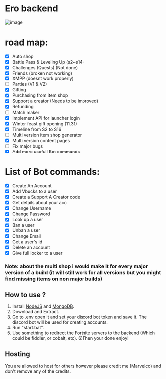 # Ero backend

![image](https://github.com/user-attachments/assets/f5701c7b-7138-4e14-aff0-9417990c21c0)

# road map:
- [x] Auto shop
- [x] Battle Pass & Leveling Up (s2~s14)
- [x] Challenges (Quests) (Not done)
- [x] Friends (broken not working)
- [x] XMPP (doesnt work properly)
- [ ] Parties (V1 & V2)
- [x] Gifting
- [x] Purchasing from item shop
- [x] Support a creator (Needs to be improved)
- [x] Refunding
- [ ] Match maker
- [x] Implement API for launcher login
- [x] Winter feast gift opening (11.31)
- [x] Timeline from S2 to S16
- [ ] Multi version item shop generator
- [x] Multi version content pages
- [ ] Fix major bugs
- [x] Add more usefull Bot commands

 # List of Bot commands:
- [x] Create An Account
- [x] Add Vbucks to a user
- [X] Create a Support A Creator code
- [X] Get details about your acc
- [X] Change Username
- [X] Change Password
- [x] Look up a user
- [X] Ban a user
- [X] Unban a user
- [x] Change Email
- [x] Get a user's id
- [x] Delete an account
- [x] Give full locker to a user

### Note: about the multi shop i would make it for every major version of a build (it will still work for all versions but you might find missing items on non major builds)

## How to use ?
1) Install [NodeJS](https://nodejs.org/en/) and [MongoDB](https://www.mongodb.com/try/download/community).
2) Download and Extract.
3) Go to .env open it and set your discord bot token and save it. The discord bot will be used for creating accounts.
4) Run "start.bat".
5) Use something to redirect the Fortnite servers to the backend (Which could be fiddler, or cobalt, etc).
6)Then your done enjoy!

## Hosting
You are allowed to host for others however please credit me (Marvelco) and don't remove any of the credits.
